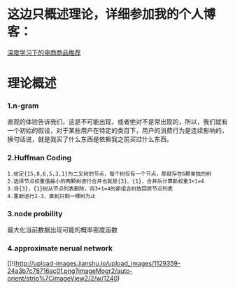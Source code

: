 # 这边只概述理论，详细参加我的个人博客：
[深度学习下的电商商品推荐](http://shataowei.com/2017/08/19/深度学习下的电商商品推荐/)

# 理论概述
### 1.n-gram
直观的体验告诉我们，这是不可能出现，或者绝对不是常出现的，所以，我们就有一个初始的假设，对于某些用户在特定的类目下，用户的消费行为是连续影响的，换句话说，就是我买了什么东西是依赖我之前买过什么东西。

### 2.Huffman Coding
```
1.给定{15,8,6,5,3,1}为二叉树的节点，每个树仅有一个节点，那就存在6颗单独的树
2.选择节点权重值最小的两颗树进行合并也就是{3}、{1}，合并后计算新权重3+1=4
3.将{3}，{1}树从节点列表删除，将3+1=4的新组合树放回原节点列表
4.重新进行2-3，直到只剩一棵树为止
```

### 3.node probility
最大化当前数据出现可能的概率密度函数

### 4.approximate nerual network
[]!(http://upload-images.jianshu.io/upload_images/1129359-24a3b7c78716ac0f.png?imageMogr2/auto-orient/strip%7CimageView2/2/w/1240)

